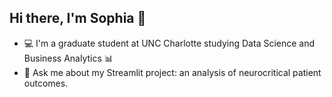 ## Hi there, I'm Sophia 👋

- 💻 I'm a graduate student at UNC Charlotte studying Data Science and Business Analytics 📊
- 💬 Ask me about my Streamlit project: an analysis of neurocritical patient outcomes. 
<!--
**sophiagucciardi/sophiagucciardi** is a ✨ _special_ ✨ repository because its `README.md` (this file) appears on your GitHub profile.

Here are some ideas to get you started:

- 🔭 I’m currently working on ...
- 🌱 I’m currently learning ...
- 👯 I’m looking to collaborate on ...
- 🤔 I’m looking for help with ...
- 💬 Ask me about ...
- 📫 How to reach me: ...
- 😄 Pronouns: ...
- ⚡ Fun fact: ...
-->
